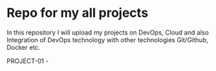 # Repo for my all projects

In this repository I will upload my projects on DevOps, Cloud and also Integration of DevOps technology with other technologies  Git/Github, Docker etc.

PROJECT-01 - 

